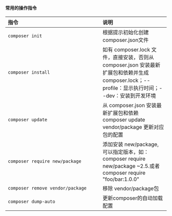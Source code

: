 #### 常用的操作指令
<style>table th:first-of-type { width: 280px;}</style>

| 指令         |  说明    |
|:--------------|:--------------|
| `composer init`  | 根据提示初始化创建composer.json文件 |
| `composer install`  |如有 composer.lock 文件，直接安装，否则从 composer.json 安装最新扩展包和依赖并生成composer.lock；--profile：显示执行时间；--dev：安装到开发环境|
| `composer update`  | 从 composer.json 安装最新扩展包和依赖  composer update vendor/package 更新对应包的配置     |
| `composer require new/package`|添加安装 new/package, 可以指定版本，如： composer require new/package ~2.5.或者composer require "foo/bar:1.0.0"       |
| `composer remove vendor/package`  | 移除 vendor/package包      |
| `composer dump-auto`  |  更新composer的自动加载配置      |